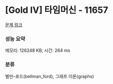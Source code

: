 # [Gold IV] 타임머신 - 11657 

[문제 링크](https://www.acmicpc.net/problem/11657) 

### 성능 요약

메모리: 126248 KB, 시간: 264 ms

### 분류

벨만–포드(bellman_ford), 그래프 이론(graphs)


